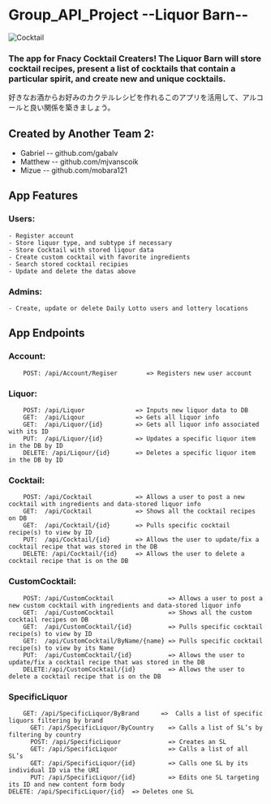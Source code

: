 # Group_API_Project --Liquor Barn--
![Cocktail](https://user-images.githubusercontent.com/63912277/93373892-f9fef180-f823-11ea-972e-a39862361537.PNG)
  
### The app for Fnacy Cocktail Creaters! The Liquor Barn will store cocktail recipes, present a list of cocktails that contain a particular spirit, and create new and unique cocktails.
好きなお酒からお好みのカクテルレシピを作れるこのアプリを活用して、アルコールと良い関係を築きましょう。


## Created by Another Team 2:
  - Gabriel -- github.com/gabalv
  - Matthew -- github.com/mjvanscoik
  - Mizue -- github.com/mobara121
  
  
## App Features
  
###  Users:
    - Register account
    - Store liquor type, and subtype if necessary
    - Store Cocktail with stored liqour data  
    - Create custom cocktail with favorite ingredients
    - Search stored cocktail recipies
    - Update and delete the datas above
    
###  Admins:
    - Create, update or delete Daily Lotto users and lottery locations   


## App Endpoints

###  Account:
  
        POST: /api/Account/Regiser        => Registers new user account

###  Liquor: 
  
        POST: /api/Liquor              => Inputs new liquor data to DB
        GET:  /api/Liqour              => Gets all liquor info
        GET:  /api/Liquor/{id}         => Gets all liquor info associated with its ID
        PUT:  /api/Liquor/{id}         => Updates a specific liquor item in the DB by ID
        DELETE: /api/Liqour/{id}       => Deletes a specific liquor item in the DB by ID

###  Cocktail: 
  
        POST: /api/Cocktail            => Allows a user to post a new cocktail with ingredients and data-stored liquor info
        GET:  /api/Cocktail            => Shows all the cocktail recipes on DB
        GET:  /api/Cocktail/{id}       => Pulls specific cocktail recipe(s) to view by ID
        PUT:  /api/Cocktail/{id}       => Allows the user to update/fix a cocktail recipe that was stored in the DB
        DELETE: /api/Cocktail/{id}     => Allows the user to delete a cocktail recipe that is on the DB
        
###  CustomCocktail: 
  
        POST: /api/CustomCocktail               => Allows a user to post a new custom cocktail with ingredients and data-stored liquor info
        GET:  /api/CustomCocktail               => Shows all the custom cocktail recipes on DB
        GET:  /api/CustomCocktail/{id}          => Pulls specific cocktail recipe(s) to view by ID
        GET:  /api/CustomCocktail/ByName/{name} => Pulls specific cocktail recipe(s) to view by its Name
        PUT:  /api/CustomCocktail/{id}          => Allows the user to update/fix a cocktail recipe that was stored in the DB
        DELETE:/api/CustomCocktail/{id}         => Allows the user to delete a cocktail recipe that is on the DB
        
### SpecificLiquor
	
        GET: /api/SpecificLiquor/ByBrand      =>  Calls a list of specific liquors filtering by brand
	      GET: /api/SpecificLiquor/ByCountry    => Calls a list of SL’s by filtering by country
	      POST: /api/SpecificLiquor             => Creates an SL 
	      GET: /api/SpecificLiquor              => Calls a list of all SL’s
	      GET: /api/SpecificLiquor/{id}         => Calls one SL by its individual ID via the URI
	      PUT: /api/SpecificLiquor/{id}         => Edits one SL targeting its ID and new content form body
	DELETE: /api/SpecificLiquor/{id}  => Deletes one SL
